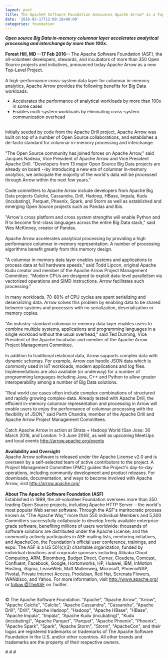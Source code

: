 ```yaml
---
layout: post
title: The Apache® Software Foundation Announces Apache Arrow™ as a Top-Level Project
date: '2016-02-17T12:00:18+00:00'
categories: foundation
---
```

<div><b><i>Open source Big Data in-memory columnar layer accelerates analytical processing and interchange by more than 100x.&nbsp;</i></b></div> 
  <div><br /></div> 
  <div><b>Forest Hill, MD --17 Feb 2016-- </b>The Apache Software Foundation (ASF), the all-volunteer developers, stewards, and incubators of more than 350 Open Source projects and initiatives, announced today Apache Arrow as a new Top-Level Project.&nbsp;</div> 
  <div><br /></div> 
  <div>A high-performance cross-system data layer for columnar in-memory analytics, Apache Arrow provides the following benefits for Big Data workloads:</div> 
  <div> 
    <ul> 
      <li>Accelerates the performance of analytical workloads by more than 100x in some cases</li> 
      <li>Enables multi-system workloads by eliminating cross-system communication overhead</li> 
    </ul> 
  </div> 
  <div><br /></div> 
  <div>Initially seeded by code from the Apache Drill project, Apache Arrow was built on top of a number of Open Source collaborations, and establishes a de-facto standard for columnar in-memory processing and interchange.</div> 
  <div><br /></div> 
  <div>&quot;The Open Source community has joined forces on Apache Arrow,&quot;&nbsp;said Jacques Nadeau, Vice President of Apache Arrow and Vice President Apache Drill.&nbsp;&quot;Developers from 13 major Open Source Big Data projects are already on board --by introducing a new era of columnar in-memory analytics, we anticipate the majority of the world's data will be processed through Arrow within the next few years.&quot;</div> 
  <div><br /></div> 
  <div>Code committers to Apache Arrow include developers from Apache Big Data projects Calcite, Cassandra, Drill, Hadoop, HBase, Impala, Kudu (incubating), Parquet, Phoenix, Spark, and Storm as well as established and emerging Open Source projects such as Pandas and Ibis.</div> 
  <div><br /></div> 
  <div>&quot;Arrow's cross platform and cross system strengths will enable Python and R to become first-class languages across the entire Big Data stack,&quot; said Wes McKinney, creator of Pandas.</div> 
  <div><br /></div> 
  <div>Apache Arrow accelerates analytical processing by providing a high performance columnar in-memory representation. A number of processing algorithms benefit greatly from this memory design.&nbsp;</div> 
  <div><br /></div> 
  <div>&quot;A columnar in-memory data layer enables systems and applications to process data at full hardware speeds,&quot; said Todd Lipcon, original Apache Kudu creator and member of the Apache Arrow Project Management Committee. &quot;Modern CPUs are designed to exploit data-level parallelism via vectorized operations and SIMD instructions. Arrow facilitates such processing.&quot;</div> 
  <div><br /></div> 
  <div>In many workloads, 70-80% of CPU cycles are spent serializing and deserializing data. Arrow solves this problem by enabling data to be shared between systems and processes with no serialization, deserialization or memory copies.</div> 
  <div><br /></div> 
  <div>&quot;An industry-standard columnar in-memory data layer enables users to combine multiple systems, applications and programming languages in a single workload without the usual overhead,&quot; said Ted Dunning, Vice President of the Apache Incubator and member of the Apache Arrow Project Management Committee.</div> 
  <div><br /></div> 
  <div>In addition to traditional relational data, Arrow supports complex data with dynamic schemas. For example, Arrow can handle JSON data which is commonly used in IoT workloads, modern applications and log files. Implementations are also available (or underway) for a number of programming languages including Java, C++ and Python to allow greater interoperability among a number of Big Data solutions.<br /><br /></div> 
  <div> </div> 
  <div>&quot;Real world use cases often include complex combinations of structured and rapidly growing complex-data. Already tested with Apache Drill, the efficient in-memory columnar representation and processing in Arrow will enable users to enjoy the performance of columnar processing with the flexibility of JSON,&quot; said Parth Chandra, member of the Apache Drill and Apache Arrow Project Management Committees.</div> 
  <div><br /></div> 
  <div>Catch Apache Arrow in action at Strata + Hadoop World (San Jose: 30 March 2016, and London: 1-3 June 2016), as well as upcoming MeetUps and local events <a href="http://arrow.apache.org/events">http://arrow.apache.org/events</a></div> 
  <div><br /></div> 
  <div><b>Availability and Oversight</b></div> 
  <div>Apache Arrow software is released under the Apache License v2.0 and is overseen by a self-selected team of active contributors to the project. A Project Management Committee (PMC) guides the Project's day-to-day operations, including community development and product releases. For downloads, documentation, and ways to become involved with Apache Arrow, visit <a href="http://arrow.apache.org/">http://arrow.apache.org/</a></div> 
  <div><br /></div> 
  <div><b>About The Apache Software Foundation (ASF)</b></div> 
  <div>Established in 1999, the all-volunteer Foundation oversees more than 350 leading Open Source projects, including Apache HTTP Server --the world's most popular Web server software. Through the ASF's meritocratic process known as &quot;The Apache Way,&quot; more than 550 individual Members and 5,300 Committers successfully collaborate to develop freely available enterprise-grade software, benefiting millions of users worldwide: thousands of software solutions are distributed under the Apache License; and the community actively participates in ASF mailing lists, mentoring initiatives, and ApacheCon, the Foundation's official user conference, trainings, and expo. The ASF is a US 501(c)(3) charitable organization, funded by individual donations and corporate sponsors including Alibaba Cloud Computing, ARM, Bloomberg, Budget Direct, Cerner, Cloudera, Comcast, Confluent, Facebook, Google, Hortonworks, HP, Huawei, IBM, InMotion Hosting, iSigma, LeaseWeb, Matt Mullenweg, Microsoft, PhoenixNAP, Pivotal, Private Internet Access, Produban, Red Hat, Serenata Flowers, WANdisco, and Yahoo. For more information, visit <a href="http://www.apache.org/">http://www.apache.org/</a> or <a href="https://twitter.com/TheASF">follow @TheASF</a> on Twitter.</div> 
  <div><br /></div> 
  <div> 
    <p>© The Apache Software Foundation. &quot;Apache&quot;, &quot;Apache Arrow&quot;, &quot;Arrow&quot;, &quot;Apache Calcite&quot;, &quot;Calcite&quot;, &quot;Apache Cassandra&quot;, &quot;Cassandra&quot;, &quot;Apache Drill&quot;, &quot;Drill&quot;, &quot;Apache Hadoop&quot;, &quot;Hadoop&quot;, &quot;Apache HBase&quot;, &quot;HBase&quot;, &quot;Apache Impala&quot;, &quot;Impala&quot;, &quot;Apache Kudu (incubating)&quot;, &quot;Kudu (incubating)&quot;, &quot;Apache Parquet&quot;, &quot;Parquet&quot;, &quot;Apache Phoenix&quot;, &quot;Phoenix&quot;, &quot;Apache Spark&quot;, &quot;Spark&quot;, &quot;Apache Storm&quot;, &quot;Storm&quot;, &quot;ApacheCon&quot;, and their logos are registered trademarks or trademarks of The Apache Software Foundation in the U.S. and/or other countries. All other brands and trademarks are the property of their respective owners.</p> 
    <p># # #&nbsp;</p> 
  </div>
